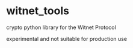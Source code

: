 # witnet_tools
crypto python library for the Witnet Protocol

experimental and not suitable for production use


